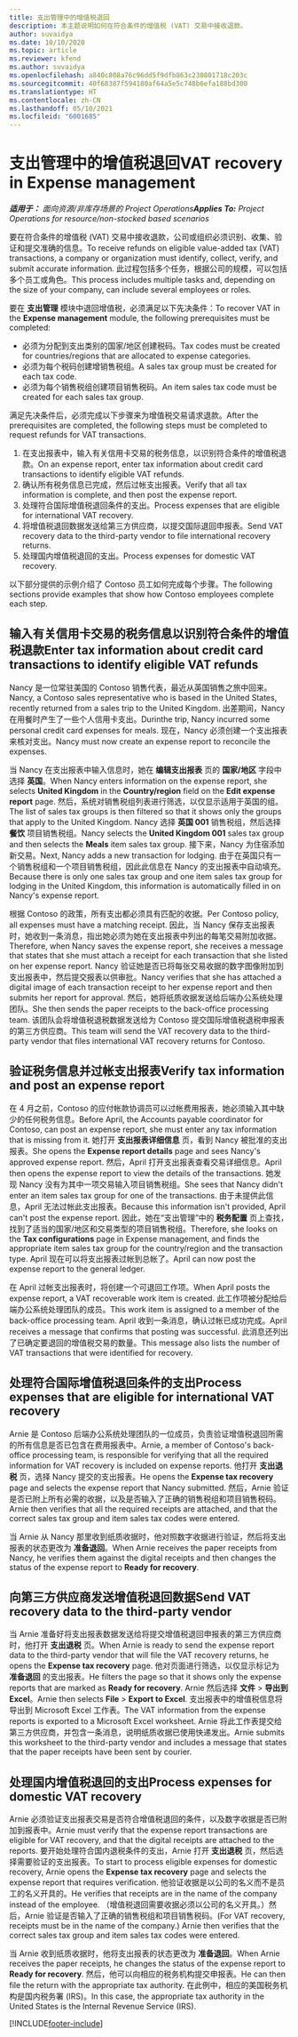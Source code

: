 ```yaml
---
title: 支出管理中的增值税退回
description: 本主题说明如何在符合条件的增值税 (VAT) 交易中接收退款。
author: suvaidya
ms.date: 10/10/2020
ms.topic: article
ms.reviewer: kfend
ms.author: suvaidya
ms.openlocfilehash: a840c808a76c96dd5f9dfb863c230801718c203c
ms.sourcegitcommit: 40f68387f594180af64a5e5c748b6efa188bd300
ms.translationtype: HT
ms.contentlocale: zh-CN
ms.lasthandoff: 05/10/2021
ms.locfileid: "6001685"
---
```

# <a name="vat-recovery-in-expense-management"></a><span data-ttu-id="c47cb-103">支出管理中的增值税退回</span><span class="sxs-lookup"><span data-stu-id="c47cb-103">VAT recovery in Expense management</span></span>

<span data-ttu-id="c47cb-104">_**适用于：** 面向资源/非库存场景的 Project Operations_</span><span class="sxs-lookup"><span data-stu-id="c47cb-104">_**Applies To:** Project Operations for resource/non-stocked based scenarios_</span></span>

<span data-ttu-id="c47cb-105">要在符合条件的增值税 (VAT) 交易中接收退款，公司或组织必须识别、收集、验证和提交准确的信息。</span><span class="sxs-lookup"><span data-stu-id="c47cb-105">To receive refunds on eligible value-added tax (VAT) transactions, a company or organization must identify, collect, verify, and submit accurate information.</span></span> <span data-ttu-id="c47cb-106">此过程包括多个任务，根据公司的规模，可以包括多个员工或角色。</span><span class="sxs-lookup"><span data-stu-id="c47cb-106">This process includes multiple tasks and, depending on the size of your company, can include several employees or roles.</span></span>

<span data-ttu-id="c47cb-107">要在 **支出管理** 模块中退回增值税，必须满足以下先决条件：</span><span class="sxs-lookup"><span data-stu-id="c47cb-107">To recover VAT in the **Expense management** module, the following prerequisites must be completed:</span></span>

- <span data-ttu-id="c47cb-108">必须为分配到支出类别的国家/地区创建税码。</span><span class="sxs-lookup"><span data-stu-id="c47cb-108">Tax codes must be created for countries/regions that are allocated to expense categories.</span></span>
- <span data-ttu-id="c47cb-109">必须为每个税码创建增销售税组。</span><span class="sxs-lookup"><span data-stu-id="c47cb-109">A sales tax group must be created for each tax code.</span></span>
- <span data-ttu-id="c47cb-110">必须为每个销售税组创建项目销售税码。</span><span class="sxs-lookup"><span data-stu-id="c47cb-110">An item sales tax code must be created for each sales tax group.</span></span>

<span data-ttu-id="c47cb-111">满足先决条件后，必须完成以下步骤来为增值税交易请求退款。</span><span class="sxs-lookup"><span data-stu-id="c47cb-111">After the prerequisites are completed, the following steps must be completed to request refunds for VAT transactions.</span></span>

1. <span data-ttu-id="c47cb-112">在支出报表中，输入有关信用卡交易的税务信息，以识别符合条件的增值税退款。</span><span class="sxs-lookup"><span data-stu-id="c47cb-112">On an expense report, enter tax information about credit card transactions to identify eligible VAT refunds.</span></span>
2. <span data-ttu-id="c47cb-113">确认所有税务信息已完成，然后过帐支出报表。</span><span class="sxs-lookup"><span data-stu-id="c47cb-113">Verify that all tax information is complete, and then post the expense report.</span></span>
3. <span data-ttu-id="c47cb-114">处理符合国际增值税退回条件的支出。</span><span class="sxs-lookup"><span data-stu-id="c47cb-114">Process expenses that are eligible for international VAT recovery.</span></span>
4. <span data-ttu-id="c47cb-115">将增值税退回数据发送给第三方供应商，以提交国际退回申报表。</span><span class="sxs-lookup"><span data-stu-id="c47cb-115">Send VAT recovery data to the third-party vendor to file international recovery returns.</span></span>
5. <span data-ttu-id="c47cb-116">处理国内增值税退回的支出。</span><span class="sxs-lookup"><span data-stu-id="c47cb-116">Process expenses for domestic VAT recovery.</span></span>

<span data-ttu-id="c47cb-117">以下部分提供的示例介绍了 Contoso 员工如何完成每个步骤。</span><span class="sxs-lookup"><span data-stu-id="c47cb-117">The following sections provide examples that show how Contoso employees complete each step.</span></span>

## <a name="enter-tax-information-about-credit-card-transactions-to-identify-eligible-vat-refunds"></a><span data-ttu-id="c47cb-118">输入有关信用卡交易的税务信息以识别符合条件的增值税退款</span><span class="sxs-lookup"><span data-stu-id="c47cb-118">Enter tax information about credit card transactions to identify eligible VAT refunds</span></span>

<span data-ttu-id="c47cb-119">Nancy 是一位常驻美国的 Contoso 销售代表，最近从英国销售之旅中回来。</span><span class="sxs-lookup"><span data-stu-id="c47cb-119">Nancy, a Contoso sales representative who is based in the United States, recently returned from a sales trip to the United Kingdom.</span></span> <span data-ttu-id="c47cb-120">出差期间，Nancy 在用餐时产生了一些个人信用卡支出。</span><span class="sxs-lookup"><span data-stu-id="c47cb-120">Durinthe trip, Nancy incurred some personal credit card expenses for meals.</span></span> <span data-ttu-id="c47cb-121">现在，Nancy 必须创建一个支出报表来核对支出。</span><span class="sxs-lookup"><span data-stu-id="c47cb-121">Nancy must now create an expense report to reconcile the expenses.</span></span>

<span data-ttu-id="c47cb-122">当 Nancy 在支出报表中输入信息时，她在 **编辑支出报表** 页的 **国家/地区** 字段中选择 **英国**。</span><span class="sxs-lookup"><span data-stu-id="c47cb-122">When Nancy enters information on the expense report, she selects **United Kingdom** in the **Country/region** field on the **Edit expense report** page.</span></span> <span data-ttu-id="c47cb-123">然后，系统对销售税组列表进行筛选，以仅显示适用于英国的组。</span><span class="sxs-lookup"><span data-stu-id="c47cb-123">The list of sales tax groups is then filtered so that it shows only the groups that apply to the United Kingdom.</span></span> <span data-ttu-id="c47cb-124">Nancy 选择 **英国 001** 销售税组，然后选择 **餐饮** 项目销售税组。</span><span class="sxs-lookup"><span data-stu-id="c47cb-124">Nancy selects the **United Kingdom 001** sales tax group and then selects the **Meals** item sales tax group.</span></span> <span data-ttu-id="c47cb-125">接下来，Nancy 为住宿添加新交易。</span><span class="sxs-lookup"><span data-stu-id="c47cb-125">Next, Nancy adds a new transaction for lodging.</span></span> <span data-ttu-id="c47cb-126">由于在英国只有一个销售税组和一个项目销售税组，因此此信息在 Nancy 的支出报表中自动填充。</span><span class="sxs-lookup"><span data-stu-id="c47cb-126">Because there is only one sales tax group and one item sales tax group for lodging in the United Kingdom, this information is automatically filled in on Nancy's expense report.</span></span>

<span data-ttu-id="c47cb-127">根据 Contoso 的政策，所有支出都必须具有匹配的收据。</span><span class="sxs-lookup"><span data-stu-id="c47cb-127">Per Contoso policy, all expenses must have a matching receipt.</span></span> <span data-ttu-id="c47cb-128">因此，当 Nancy 保存支出报表时，她收到一条消息，指出她必须为她在支出报表中列出的每笔交易附加收据。</span><span class="sxs-lookup"><span data-stu-id="c47cb-128">Therefore, when Nancy saves the expense report, she receives a message that states that she must attach a receipt for each transaction that she listed on her expense report.</span></span> <span data-ttu-id="c47cb-129">Nancy 验证她是否已将每张交易收据的数字图像附加到支出报表中，然后提交报表以供审批。</span><span class="sxs-lookup"><span data-stu-id="c47cb-129">Nancy verifies that she has attached a digital image of each transaction receipt to her expense report and then submits her report for approval.</span></span> <span data-ttu-id="c47cb-130">然后，她将纸质收据发送给后端办公系统处理团队。</span><span class="sxs-lookup"><span data-stu-id="c47cb-130">She then sends the paper receipts to the back-office processing team.</span></span> <span data-ttu-id="c47cb-131">该团队会将增值税退税数据发送给为 Contoso 提交国际增值税退税申报表的第三方供应商。</span><span class="sxs-lookup"><span data-stu-id="c47cb-131">This team will send the VAT recovery data to the third-party vendor that files international VAT recovery returns for Contoso.</span></span>

## <a name="verify-tax-information-and-post-an-expense-report"></a><span data-ttu-id="c47cb-132">验证税务信息并过帐支出报表</span><span class="sxs-lookup"><span data-stu-id="c47cb-132">Verify tax information and post an expense report</span></span>

<span data-ttu-id="c47cb-133">在 4 月之前，Contoso 的应付帐款协调员可以过帐费用报表，她必须输入其中缺少的任何税务信息。</span><span class="sxs-lookup"><span data-stu-id="c47cb-133">Before April, the Accounts payable coordinator for Contoso, can post an expense report, she must enter any tax information that is missing from it.</span></span> <span data-ttu-id="c47cb-134">她打开 **支出报表详细信息** 页，看到 Nancy 被批准的支出报表。</span><span class="sxs-lookup"><span data-stu-id="c47cb-134">She opens the **Expense report details** page and sees Nancy's approved expense report.</span></span> <span data-ttu-id="c47cb-135">然后，April 打开支出报表查看交易详细信息。</span><span class="sxs-lookup"><span data-stu-id="c47cb-135">April then opens the expense report to view the details of the transactions.</span></span> <span data-ttu-id="c47cb-136">她发现 Nancy 没有为其中一项交易输入项目销售税组。</span><span class="sxs-lookup"><span data-stu-id="c47cb-136">She sees that Nancy didn't enter an item sales tax group for one of the transactions.</span></span> <span data-ttu-id="c47cb-137">由于未提供此信息，April 无法过帐此支出报表。</span><span class="sxs-lookup"><span data-stu-id="c47cb-137">Because this information isn't provided, April can't post the expense report.</span></span> <span data-ttu-id="c47cb-138">因此，她在“支出管理”中的 **税务配置** 页上查找，找到了适当的国家/地区和交易类型的项目销售税组。</span><span class="sxs-lookup"><span data-stu-id="c47cb-138">Therefore, she looks on the **Tax configurations** page in Expense management, and finds the appropriate item sales tax group for the country/region and the transaction type.</span></span> <span data-ttu-id="c47cb-139">April 现在可以将支出报表过帐到总帐了。</span><span class="sxs-lookup"><span data-stu-id="c47cb-139">April can now post the expense report to the general ledger.</span></span>

<span data-ttu-id="c47cb-140">在 April 过帐支出报表时，将创建一个可退回工作项。</span><span class="sxs-lookup"><span data-stu-id="c47cb-140">When April posts the expense report, a VAT recoverable work item is created.</span></span> <span data-ttu-id="c47cb-141">此工作项被分配给后端办公系统处理团队的成员。</span><span class="sxs-lookup"><span data-stu-id="c47cb-141">This work item is assigned to a member of the back-office processing team.</span></span> <span data-ttu-id="c47cb-142">April 收到一条消息，确认过帐已成功完成。</span><span class="sxs-lookup"><span data-stu-id="c47cb-142">April receives a message that confirms that posting was successful.</span></span> <span data-ttu-id="c47cb-143">此消息还列出了已确定要退回的增值税交易的数量。</span><span class="sxs-lookup"><span data-stu-id="c47cb-143">This message also lists the number of VAT transactions that were identified for recovery.</span></span>

## <a name="process-expenses-that-are-eligible-for-international-vat-recovery"></a><span data-ttu-id="c47cb-144">处理符合国际增值税退回条件的支出</span><span class="sxs-lookup"><span data-stu-id="c47cb-144">Process expenses that are eligible for international VAT recovery</span></span>

<span data-ttu-id="c47cb-145">Arnie 是 Contoso 后端办公系统处理团队的一位成员，负责验证增值税退回所需的所有信息是否已包含在费用报表中。</span><span class="sxs-lookup"><span data-stu-id="c47cb-145">Arnie, a member of Contoso's back-office processing team, is responsible for verifying that all the required information for VAT recovery is included on expense reports.</span></span> <span data-ttu-id="c47cb-146">他打开 **支出退税** 页，选择 Nancy 提交的支出报表。</span><span class="sxs-lookup"><span data-stu-id="c47cb-146">He opens the **Expense tax recovery** page and selects the expense report that Nancy submitted.</span></span> <span data-ttu-id="c47cb-147">然后，Arnie 验证是否已附上所有必需的收据，以及是否输入了正确的销售税组和项目销售税码。</span><span class="sxs-lookup"><span data-stu-id="c47cb-147">Arnie then verifies that all the required receipts are attached, and that the correct sales tax group and item sales tax codes were entered.</span></span>

<span data-ttu-id="c47cb-148">当 Arnie 从 Nancy 那里收到纸质收据时，他对照数字收据进行验证，然后将支出报表的状态更改为 **准备退回**。</span><span class="sxs-lookup"><span data-stu-id="c47cb-148">When Arnie receives the paper receipts from Nancy, he verifies them against the digital receipts and then changes the status of the expense report to **Ready for recovery**.</span></span>

## <a name="send-vat-recovery-data-to-the-third-party-vendor"></a><span data-ttu-id="c47cb-149">向第三方供应商发送增值税退回数据</span><span class="sxs-lookup"><span data-stu-id="c47cb-149">Send VAT recovery data to the third-party vendor</span></span>

<span data-ttu-id="c47cb-150">当 Arnie 准备好将支出报表数据发送给将提交增值税退回申报表的第三方供应商时，他打开 **支出退税** 页。</span><span class="sxs-lookup"><span data-stu-id="c47cb-150">When Arnie is ready to send the expense report data to the third-party vendor that will file the VAT recovery returns, he opens the **Expense tax recovery** page.</span></span> <span data-ttu-id="c47cb-151">他对页面进行筛选，以仅显示标记为 **准备退回** 的支出报表。</span><span class="sxs-lookup"><span data-stu-id="c47cb-151">He filters the page so that it shows only the expense reports that are marked as **Ready for recovery**.</span></span> <span data-ttu-id="c47cb-152">Arnie 然后选择 **文件** &gt; **导出到 Excel**。</span><span class="sxs-lookup"><span data-stu-id="c47cb-152">Arnie then selects **File** &gt; **Export to Excel**.</span></span> <span data-ttu-id="c47cb-153">支出报表中的增值税信息将导出到 Microsoft Excel 工作表。</span><span class="sxs-lookup"><span data-stu-id="c47cb-153">The VAT information from the expense reports is exported to a Microsoft Excel worksheet.</span></span> <span data-ttu-id="c47cb-154">Arnie 将此工作表提交给第三方供应商，并包含一条消息，说明纸质收据已使用快递发出。</span><span class="sxs-lookup"><span data-stu-id="c47cb-154">Arnie submits this worksheet to the third-party vendor and includes a message that states that the paper receipts have been sent by courier.</span></span>

## <a name="process-expenses-for-domestic-vat-recovery"></a><span data-ttu-id="c47cb-155">处理国内增值税退回的支出</span><span class="sxs-lookup"><span data-stu-id="c47cb-155">Process expenses for domestic VAT recovery</span></span>

<span data-ttu-id="c47cb-156">Arnie 必须验证支出报表交易是否符合增值税退回的条件，以及数字收据是否已附加到报表中。</span><span class="sxs-lookup"><span data-stu-id="c47cb-156">Arnie must verify that the expense report transactions are eligible for VAT recovery, and that the digital receipts are attached to the reports.</span></span> <span data-ttu-id="c47cb-157">要开始处理符合国内退税条件的支出，Arnie 打开 **支出退税** 页，然后选择需要验证的支出报表。</span><span class="sxs-lookup"><span data-stu-id="c47cb-157">To start to process eligible expenses for domestic recovery, Arnie opens the **Expense tax recovery** page and selects the expense report that requires verification.</span></span> <span data-ttu-id="c47cb-158">他验证收据是以公司的名义而不是员工的名义开具的。</span><span class="sxs-lookup"><span data-stu-id="c47cb-158">He verifies that receipts are in the name of the company instead of the employee.</span></span> <span data-ttu-id="c47cb-159">（增值税退回需要收据必须以公司的名义开具。）然后，Arnie 验证是否输入了正确的销售税组和项目销售税码。</span><span class="sxs-lookup"><span data-stu-id="c47cb-159">(For VAT recovery, receipts must be in the name of the company.) Arnie then verifies that the correct sales tax group and item sales tax codes were entered.</span></span>

<span data-ttu-id="c47cb-160">当 Arnie 收到纸质收据时，他将支出报表的状态更改为 **准备退回**。</span><span class="sxs-lookup"><span data-stu-id="c47cb-160">When Arnie receives the paper receipts, he changes the status of the expense report to **Ready for recovery**.</span></span> <span data-ttu-id="c47cb-161">然后，他可以向相应的税务机构提交申报表。</span><span class="sxs-lookup"><span data-stu-id="c47cb-161">He can then file the return with the appropriate tax authority.</span></span> <span data-ttu-id="c47cb-162">在此例中，相应的美国税务机构是国内税务署 (IRS)。</span><span class="sxs-lookup"><span data-stu-id="c47cb-162">In this case, the appropriate tax authority in the United States is the Internal Revenue Service (IRS).</span></span>


[!INCLUDE[footer-include](../includes/footer-banner.md)]